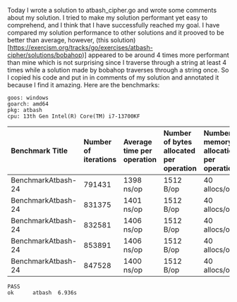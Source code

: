 Today I wrote a solution to atbash_cipher.go and wrote some comments about my solution.
I tried to make my solution performant yet easy to comprehend, and I think that I have
successfully reached my goal. I have compared my solution performance to other solutions
and it prooved to be better than average, however, 
(this solution)[https://exercism.org/tracks/go/exercises/atbash-cipher/solutions/bobahop)]
appeared to be around 4 times more performant than mine which is not surprising since I
traverse through a string at least 4 times while a solution made by bobahop traverses
through a string once. So I copied his code and put in in comments of my solution and annotated
it because I find it amazing.
Here are the benchmarks:
```
goos: windows
goarch: amd64
pkg: atbash
cpu: 13th Gen Intel(R) Core(TM) i7-13700KF
```
|Benchmark Title            |Number of iterations|Average time per operation|Number of bytes allocated per operation|Number of memory allocations per operation                    
|:---|:---|:---|:---|:---|
BenchmarkAtbash-24|        791431|              1398 ns/op|            1512 B/op|         40 allocs/op|
BenchmarkAtbash-24|        831375|              1401 ns/op|            1512 B/op|         40 allocs/op|
BenchmarkAtbash-24|        832581|              1406 ns/op|            1512 B/op|         40 allocs/op|
BenchmarkAtbash-24|        853891|              1406 ns/op|            1512 B/op|         40 allocs/op|
BenchmarkAtbash-24|        847528|              1400 ns/op|            1512 B/op|         40 allocs/op|
```
PASS
ok      atbash  6.936s
```